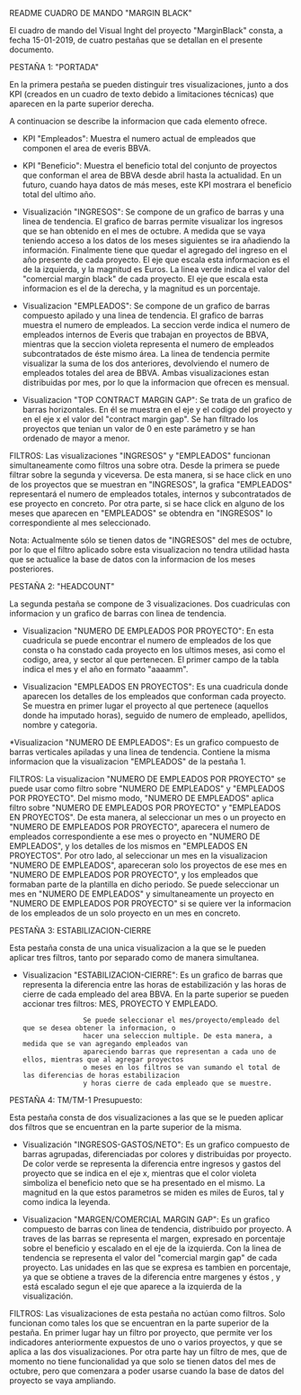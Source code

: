 README CUADRO DE MANDO "MARGIN BLACK"

El cuadro de mando del Visual Inght del proyecto "MarginBlack" consta, a fecha 15-01-2019, de cuatro pestañas 
que se detallan en el presente documento.

PESTAÑA 1: "PORTADA"

En la primera pestaña se pueden distinguir tres visualizaciones, junto a dos KPI (creados en un cuadro de texto 
debido a limitaciones técnicas) que aparecen en la parte superior derecha.
 
A continuacion se describe la informacion que cada elemento ofrece.

* KPI "Empleados": Muestra el numero actual de empleados que componen el area de everis BBVA.

* KPI "Beneficio": Muestra el beneficio total del conjunto de proyectos que conforman el area de BBVA desde abril 
		   hasta la actualidad. En un futuro, cuando haya datos de más meses, este KPI mostrara el 
		   beneficio total del ultimo año.

* Visualización "INGRESOS": Se compone de un grafico de barras y una linea de tendencia.
			    El grafico de barras permite visualizar los ingresos que se han obtenido en el mes de octubre. 
			    A medida que se vaya teniendo acceso a los datos de los meses siguientes se ira añadiendo la 
			    información. Finalmente tiene que quedar el agregado del ingreso en el año presente de cada 
			    proyecto. 
			    El eje que escala esta informacion es el de la izquierda, y la magnitud es Euros.
			    La linea verde indica el valor del "comercial margin black" de cada proyecto. 
			    El eje que escala esta informacion es el de la derecha, y la magnitud es un porcentaje.


* Visualizacion "EMPLEADOS": Se compone de un grafico de barras compuesto apilado y una linea de tendencia.
			     El grafico de barras muestra el numero de empleados. La seccion verde indica el numero de 
			     empleados internos de Everis que trabajan en proyectos de BBVA, mientras que la seccion
			     violeta representa el numero de empleados subcontratados de éste mismo área. 
			     La linea de tendencia permite visualizar la suma de los dos anteriores, devolviendo el 
			     numero de empleados totales del area de BBVA.
			     Ambas visualizaciones estan distribuidas por mes, por lo que la informacion que ofrecen
			     es mensual.

* Visualizacion "TOP CONTRACT MARGIN GAP": Se trata de un grafico de barras horizontales. En él se muestra en el eje y 
					   el codigo del proyecto y en el eje x el valor del "contract margin gap".
					   Se han filtrado los proyectos que tenian un valor de 0 en este parámetro y se
					   han ordenado de mayor a menor. 


FILTROS: Las visualizaciones "INGRESOS" y "EMPLEADOS" funcionan simultaneamente como filtros una sobre otra. Desde la 
	 primera se puede filtrar sobre la segunda y viceversa. 
	 De esta manera, si se hace click en uno de los proyectos que se muestran en "INGRESOS", la grafica "EMPLEADOS" 
	 representará el numero de empleados totales, internos y subcontratados de ese proyecto en concreto.
	 Por otra parte, si se hace click en alguno de los meses que aparecen en "EMPLEADOS" se obtendra en "INGRESOS" 
	 lo correspondiente al mes seleccionado.

Nota: Actualmente sólo se tienen datos de "INGRESOS" del mes de octubre, por lo que el filtro aplicado sobre esta 
      visualizacion no tendra utilidad hasta que se actualice la base de datos con la informacion de los meses posteriores.



PESTAÑA 2: "HEADCOUNT"

La segunda pestaña se compone de 3 visualizaciones. Dos cuadriculas con informacion y un grafico de barras con linea de 
tendencia.

* Visualizacion "NUMERO DE EMPLEADOS POR PROYECTO": En esta cuadricula se puede encontrar el numero de empleados de los que 
						    consta o ha constado cada proyecto en los ultimos meses, asi como el 
						    codigo, area, y sector al que pertenecen. El primer campo de la tabla
						    indica el mes y el año en formato "aaaamm".

* Visualizacion "EMPLEADOS EN PROYECTOS": Es una cuadricula donde aparecen los detalles de los empleados que conforman cada 
					  proyecto. 
					  Se muestra en primer lugar el proyecto al que pertenece (aquellos donde ha imputado 
					  horas), seguido de numero de empleado, apellidos, nombre y categoria.

*Visualizacion "NUMERO DE EMPLEADOS": Es un grafico compuesto de barras verticales apiladas y una linea de tendencia.
				      Contiene la misma informacion que la visualizacion "EMPLEADOS" de la pestaña 1.

FILTROS: La visualizacion "NUMERO DE EMPLEADOS POR PROYECTO" se puede usar como filtro sobre "NUMERO DE EMPLEADOS" y 
	 "EMPLEADOS POR PROYECTO". Del mismo modo, "NUMERO DE EMPLEADOS" aplica filtro sobre "NUMERO DE EMPLEADOS POR 
	 PROYECTO" y "EMPLEADOS EN PROYECTOS". 
	 De esta manera, al seleccionar un mes o un proyecto en "NUMERO DE EMPLEADOS POR PROYECTO", aparecera el numero 
	 de empleados correspondiente a ese mes o proyecto en "NUMERO DE EMPLEADOS", y los detalles de los mismos en "EMPLEADOS 
	 EN PROYECTOS". 
	 Por otro lado, al seleccionar un mes en la visualizacion "NUMERO DE EMPLEADOS", apareceran solo los proyectos de 
	 ese mes en "NUMERO DE EMPLEADOS POR PROYECTO", y los empleados que formaban parte de la plantilla en dicho periodo.
	 Se puede seleccionar un mes en "NUMERO DE EMPLEADOS" y simultaneamente un proyecto en "NUMERO DE EMPLEADOS POR PROYECTO" 
	 si se quiere ver la informacion de los empleados de un solo proyecto en un mes en concreto.



PESTAÑA 3: ESTABILIZACION-CIERRE

Esta pestaña consta de una unica visualizacion a la que se le pueden aplicar tres filtros, tanto por separado como de manera 
simultanea. 

* Visualizacion "ESTABILIZACION-CIERRE": Es un grafico de barras que representa la diferencia entre las horas de estabilización 
					 y las horas de cierre de cada empleado del area BBVA. 
					 En la parte superior se pueden accionar tres filtros: MES, PROYECTO Y EMPLEADO.
						
					 Se puede seleccionar el mes/proyecto/empleado del que se desea obtener la informacion, o 
					 hacer una seleccion multiple. De esta manera, a medida que se van agregando empleados van 
					 apareciendo barras que representan a cada uno de ellos, mientras que al agregar proyectos 
					 o meses en los filtros se van sumando el total de las diferencias de horas estabilizacion 
					 y horas cierre de cada empleado que se muestre. 



PESTAÑA 4: TM/TM-1 Presupuesto:

Esta pestaña consta de dos visualizaciones a las que se le pueden aplicar dos filtros que se encuentran en la parte superior de la 
misma.

* Visualización "INGRESOS-GASTOS/NETO": Es un grafico compuesto de barras agrupadas, diferenciadas por colores y distribuidas por 
					proyecto.
					De color verde se representa la diferencia entre ingresos y gastos del proyecto que se indica 
					en el eje x, mientras que el color violeta simboliza el beneficio neto que se ha presentado en 
					el mismo. 
					La magnitud en la que estos parametros se miden es miles de Euros, tal y como indica la leyenda.

* Visualizacion "MARGEN/COMERCIAL MARGIN GAP": Es un grafico compuesto de barras con linea de tendencia, distribuido por proyecto. 
					       A traves de las barras se representa el margen, expresado en porcentaje sobre el beneficio 
					       y escalado en el eje de la izquierda.
					       Con la linea de tendencia se representa el valor del "comercial margin gap" de cada proyecto. 
					       Las unidades en las que se expresa es tambien en porcentaje, ya que se obtiene a traves de la 
					       diferencia entre margenes y éstos , 
					       y está escalado segun el eje que aparece a la izquierda de la visualización.

FILTROS: Las visualizaciones de esta pestaña no actúan como filtros. Solo funcionan como tales los que se encuentran en la parte superior 
	 de la pestaña.
	 En primer lugar hay un filtro por proyecto, que permite ver los indicadores anteriormente expuestos de uno o varios proyectos,
	 y que se aplica a las dos visualizaciones. 
	 Por otra parte hay un filtro de mes, que de momento no tiene funcionalidad ya que solo se tienen datos del mes de octubre, pero que 
	 comenzara a poder usarse cuando la base de datos del proyecto se vaya ampliando.
	 
